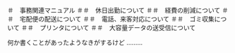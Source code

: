 ＃　事務関連マニュアル
＃＃　休日出勤について
＃＃　経費の削減について
＃＃　宅配便の配送について
＃＃　電話、来客対応について
＃＃　ゴミ収集について
＃＃　プリンタについて
＃＃　大容量データの送受信について

何か書くことがあったようなきがするけど
………